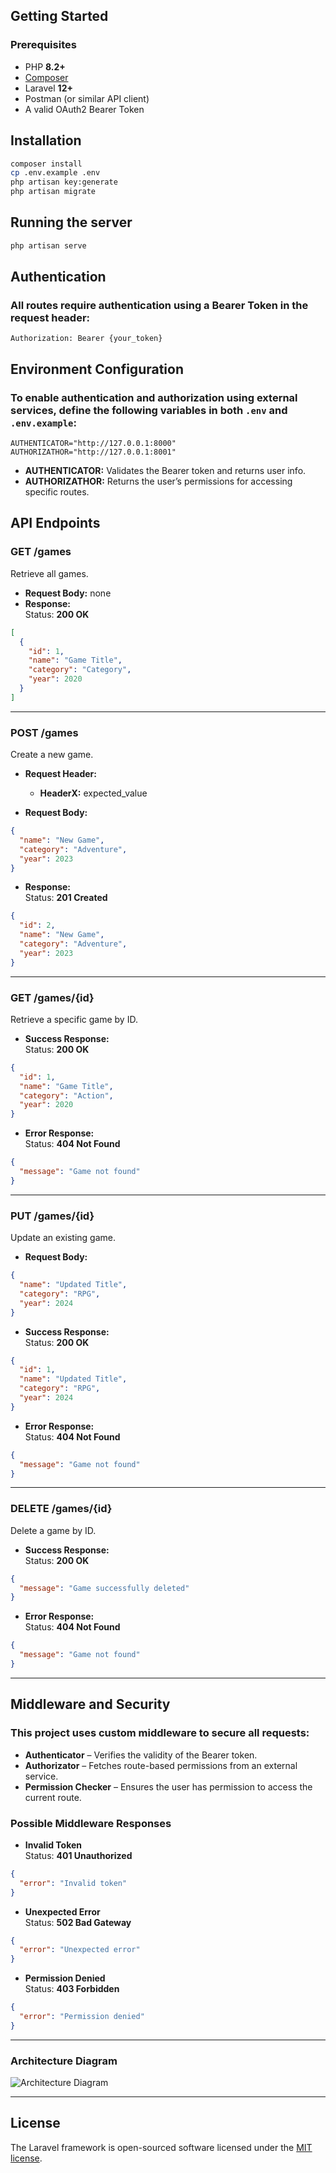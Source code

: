 
## Getting Started 

### Prerequisites

- PHP **8.2+**
- [Composer](https://getcomposer.org/)
- Laravel **12+**
- Postman (or similar API client)
- A valid OAuth2 Bearer Token

## Installation

```bash
composer install
cp .env.example .env
php artisan key:generate
php artisan migrate
```

## Running the server

```bash
php artisan serve
```

## Authentication

### All routes require authentication using a Bearer Token in the request header:

```http
Authorization: Bearer {your_token}
```

## Environment Configuration

### To enable authentication and authorization using external services, define the following variables in both `.env` and `.env.example`:

```env
AUTHENTICATOR="http://127.0.0.1:8000"
AUTHORIZATHOR="http://127.0.0.1:8001"
```

- **AUTHENTICATOR:** Validates the Bearer token and returns user info.
- **AUTHORIZATHOR:** Returns the user’s permissions for accessing specific routes.

## API Endpoints

### **GET** /games  
Retrieve all games.

- **Request Body:** none  
- **Response:**  
Status: **200 OK**

```json
[
  {
    "id": 1,
    "name": "Game Title",
    "category": "Category",
    "year": 2020
  }
]
```

---

### **POST** /games  
Create a new game.

- **Request Header:**  
  - **HeaderX:** expected_value

- **Request Body:**

```json
{
  "name": "New Game",
  "category": "Adventure",
  "year": 2023
}
```

- **Response:**  
Status: **201 Created**

```json
{
  "id": 2,
  "name": "New Game",
  "category": "Adventure",
  "year": 2023
}
```

---

### **GET** /games/{id}  
Retrieve a specific game by ID.

- **Success Response:**  
Status: **200 OK**

```json
{
  "id": 1,
  "name": "Game Title",
  "category": "Action",
  "year": 2020
}
```

- **Error Response:**  
Status: **404 Not Found**

```json
{
  "message": "Game not found"
}
```

---

### **PUT** /games/{id}  
Update an existing game.

- **Request Body:**

```json
{
  "name": "Updated Title",
  "category": "RPG",
  "year": 2024
}
```

- **Success Response:**  
Status: **200 OK**

```json
{
  "id": 1,
  "name": "Updated Title",
  "category": "RPG",
  "year": 2024
}
```

- **Error Response:**  
Status: **404 Not Found**

```json
{
  "message": "Game not found"
}
```

---

### **DELETE** /games/{id}  
Delete a game by ID.

- **Success Response:**  
Status: **200 OK**

```json
{
  "message": "Game successfully deleted"
}
```

- **Error Response:**  
Status: **404 Not Found**

```json
{
  "message": "Game not found"
}
```

---

## Middleware and Security

### This project uses custom middleware to secure all requests:

- **Authenticator** – Verifies the validity of the Bearer token.
- **Authorizator** – Fetches route-based permissions from an external service.
- **Permission Checker** – Ensures the user has permission to access the current route.

### Possible Middleware Responses

- **Invalid Token**  
Status: **401 Unauthorized**

```json
{
  "error": "Invalid token"
}
```

- **Unexpected Error**  
Status: **502 Bad Gateway**

```json
{
  "error": "Unexpected error"
}
```

- **Permission Denied**  
Status: **403 Forbidden**

```json
{
  "error": "Permission denied"
}
```

---

### Architecture Diagram

![Architecture Diagram](docs/backend.drawio.png)

---

## License

The Laravel framework is open-sourced software licensed under the [MIT license](https://opensource.org/licenses/MIT).
